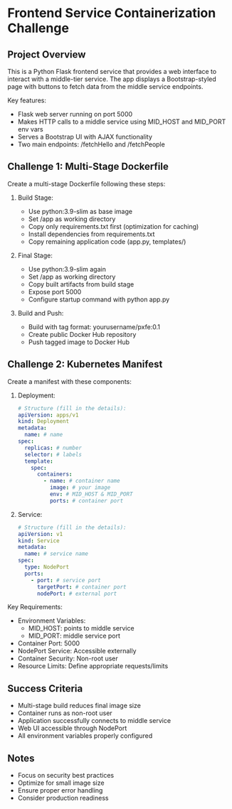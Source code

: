 # Frontend Service Containerization Challenge

## Project Overview
This is a Python Flask frontend service that provides a web interface to interact with a middle-tier service. The app displays a Bootstrap-styled page with buttons to fetch data from the middle service endpoints.

Key features:
- Flask web server running on port 5000 
- Makes HTTP calls to a middle service using MID_HOST and MID_PORT env vars
- Serves a Bootstrap UI with AJAX functionality
- Two main endpoints: /fetchHello and /fetchPeople

## Challenge 1: Multi-Stage Dockerfile

Create a multi-stage Dockerfile following these steps:

1. Build Stage:
   - Use python:3.9-slim as base image
   - Set /app as working directory
   - Copy only requirements.txt first (optimization for caching)
   - Install dependencies from requirements.txt
   - Copy remaining application code (app.py, templates/)

2. Final Stage:
   - Use python:3.9-slim again
   - Set /app as working directory 
   - Copy built artifacts from build stage
   - Expose port 5000
   - Configure startup command with python app.py

3. Build and Push:
   - Build with tag format: yourusername/pxfe:0.1
   - Create public Docker Hub repository
   - Push tagged image to Docker Hub

## Challenge 2: Kubernetes Manifest

Create a manifest with these components:

1. Deployment:
   ```yaml
   # Structure (fill in the details):
   apiVersion: apps/v1
   kind: Deployment
   metadata:
     name: # name
   spec:
     replicas: # number
     selector: # labels
     template:
       spec:
         containers:
           - name: # container name
             image: # your image
             env: # MID_HOST & MID_PORT
             ports: # container port
   ```

2. Service:
   ```yaml
   # Structure (fill in the details):
   apiVersion: v1
   kind: Service
   metadata:
     name: # service name
   spec:
     type: NodePort
     ports:
       - port: # service port
         targetPort: # container port
         nodePort: # external port
   ```

Key Requirements:
- Environment Variables:
  - MID_HOST: points to middle service
  - MID_PORT: middle service port
- Container Port: 5000
- NodePort Service: Accessible externally
- Container Security: Non-root user
- Resource Limits: Define appropriate requests/limits

## Success Criteria
- Multi-stage build reduces final image size
- Container runs as non-root user
- Application successfully connects to middle service
- Web UI accessible through NodePort
- All environment variables properly configured

## Notes
- Focus on security best practices
- Optimize for small image size
- Ensure proper error handling
- Consider production readiness